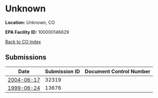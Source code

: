 # Unknown

**Location:** Unknown, CO

**EPA Facility ID:** 100000146629

[Back to CO Index](../../index.md)

## Submissions

| Date | Submission ID | Document Control Number |
|------|--------------|-------------------------|
| [2004-06-17](submissions/32319.md) | 32319 |  |
| [1999-06-24](submissions/13676.md) | 13676 |  |
